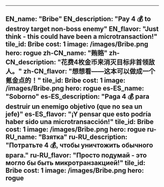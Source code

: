 ---

EN_name: "Bribe"
EN_description: "Pay 4 💰 to destroy target non-boss enemy"
EN_flavor: "Just think - this could have been a microtransaction!"
tile_id: Bribe
cost: 1
image: /images/Bribe.png
hero: rogue
zh-CN_name: "贿赂"
zh-CN_description: "花费4枚金币来消灭目标非首领敌人。"
zh-CN_flavor: "想想看——这本可以做成一个氪金点的！"
tile_id: Bribe
cost: 1
image: /images/Bribe.png
hero: rogue
es-ES_name: "Soborno"
es-ES_description: "Paga 4 💰 para destruir un enemigo objetivo (que no sea un jefe)"
es-ES_flavor: "¡Y pensar que esto podría haber sido una microtransacción!"
tile_id: Bribe
cost: 1
image: /images/Bribe.png
hero: rogue
ru-RU_name: "Взятка"
ru-RU_description: "Потратьте 4 💰, чтобы уничтожить обычного врага."
ru-RU_flavor: "Просто подумай - это могло бы быть микротранзакцией!"
tile_id: Bribe
cost: 1
image: /images/Bribe.png
hero: rogue
---